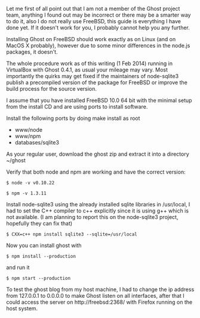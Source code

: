 Let me first of all point out that I am not a member of the Ghost project team, anything I found out may be incorrect or there may be a smarter way to do it, also I do not really use FreeBSD, this guide is everything I have done yet. If it doesn't work for you, I probably cannot help you any further.

Installing Ghost on FreeBSD should work exactly as on Linux (and on MacOS X probably), however due to some minor differences in the node.js packages, it doesn't.

The whole procedure work as of this writing (1 Feb 2014) running in VirtualBox with Ghost 0.4.1, as usual your mileage may vary. Most importantly the quirks may get fixed if the maintainers of node-sqlite3 publish a precompiled version of the package for FreeBSD or improve the build process for the source version.

I assume that you have installed FreeBSD 10.0 64 bit with the minimal setup from the install CD and are using ports to install software.

Install the following ports by doing make install as root

* www/node
* www/npm
* databases/sqlite3

As your regular user, download the ghost zip and extract it into a directory ~/ghost

Verify that both node and npm are working and have the correct version:

`$ node -v
v0.10.22`

`$ npm -v
1.3.11`

Install node-sqlite3 using the already installed sqlite libraries in /usr/local, I had to set the C++ compiler to c++ explicitly since it is using g++ which is not available. (I am planning to report this on the node-sqlite3 project, hopefully they can fix that)

`$ CXX=c++ npm install sqlite3 --sqlite=/usr/local`

Now you can install ghost with

`$ npm install --production`

and run it

`$ npm start --production`

To test the ghost blog from my host machine, I had to change the ip address from 127.0.0.1 to 0.0.0.0 to make Ghost listen on all interfaces, after that I could access the server on http://freebsd:2368/ with Firefox running on the host system.
